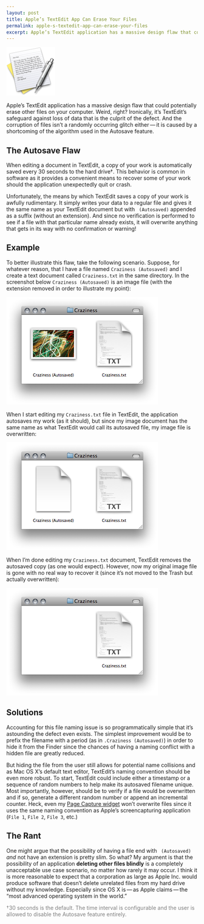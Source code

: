 ```yaml
---
layout: post
title: Apple’s TextEdit App Can Erase Your Files
permalink: apple-s-textedit-app-can-erase-your-files
excerpt: Apple’s TextEdit application has a massive design flaw that could potentially erase other files on your computer. Weird, right? Ironically, it’s TextEdit’s safeguard against loss of data that is the culprit of the defect. And the corruption of files isn’t a randomly occurring glitch either — it is caused by a shortcoming of the algorithm used in the Autosave feature.
---
```


![Icon of the TextEdit Application](/assets/img/posts/TextEdit-Icon.png)

Apple’s TextEdit application has a massive design flaw that could potentially erase other files on your computer. Weird, right? Ironically, it’s TextEdit’s safeguard against loss of data that is the culprit of the defect. And the corruption of files isn’t a randomly occurring glitch either — it is caused by a shortcoming of the algorithm used in the Autosave feature.

## The Autosave Flaw
When editing a document in TextEdit, a copy of your work is automatically saved every 30 seconds to the hard drive†. This behavior is common in software as it provides a convenient means to recover some of your work should the application unexpectedly quit or crash.

Unfortunately, the means by which TextEdit saves a copy of your work is awfully rudimentary. It simply writes your data to a regular file and gives it the same name as your TextEdit document but with ` (Autosaved)` appended as a suffix (without an extension). And since no verification is performed to see if a file with that particular name already exists, it will overwrite anything that gets in its way with no confirmation or warning!

## Example
To better illustrate this flaw, take the following scenario. Suppose, for whatever reason, that I have a file named `Craziness (Autosaved)` and I create a text document called `Craziness.txt` in the same directory. In the screenshot below `Craziness (Autosaved)` is an image file (with the extension removed in order to illustrate my point):

![Screenshot of my 2 original files](/assets/img/posts/TextEdit-Autosave_1.png)

When I start editing my `Craziness.txt` file in TextEdit, the application autosaves my work (as it should), but since my image document has the same name as what TextEdit would call its autosaved file, my image file is overwritten:

![Screenshot of TextEdit's autosaved file](/assets/img/posts/TextEdit-Autosave_2.png)

When I’m done editing my `Craziness.txt` document, TextEdit removes the autosaved copy (as one would expect). However, now my original image file is gone with no real way to recover it (since it’s not moved to the Trash but actually overwritten):

![Screenshot showing loss of data caused by TextEdit](/assets/img/posts/TextEdit-Autosave_3.png)

## Solutions
Accounting for this file naming issue is so programmatically simple that it’s astounding the defect even exists. The simplest improvement would be to prefix the filename with a period (as in `.Craziness (Autosaved)`) in order to hide it from the Finder since the chances of having a naming conflict with a hidden file are greatly reduced.

But hiding the file from the user still allows for potential name collisions and as Mac OS X’s default text editor, TextEdit’s naming convention should be even more robust. To start, TextEdit could include either a timestamp or a sequence of random numbers to help make its autosaved filename unique. Most importantly, however, should be to verify if a file would be overwritten and if so, generate a different random number or append an incremental counter. Heck, even my [Page Capture widget](https://github.com/demoive/Page-Capture) won’t overwrite files since it uses the same naming convention as Apple’s screencapturing application (`File 1`, `File 2`, `File 3`, etc.)

## The Rant
One might argue that the possibility of having a file end with ` (Autosaved)` _and_ not have an extension is pretty slim. So what? My argument is that the possibility of an application **deleting other files blindly** is a completely unacceptable use case scenario, no matter how rarely it may occur. I think it is more reasonable to expect that a corporation as large as Apple Inc. would produce software that doesn’t delete unrelated files from my hard drive without my knowledge. Especially since OS X is — as Apple claims — the “most advanced operating system in the world.”

<span style="color:gray">†30 seconds is the default. The time interval is configurable and the user is allowed to disable the Autosave feature entirely.</span>